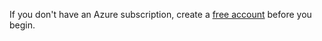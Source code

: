 If you don't have an Azure subscription, create a [free account](https://azure.microsoft.com/free/?WT.mc_id=A261C142F) before you begin.